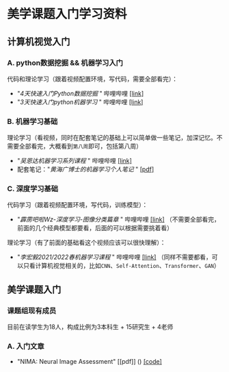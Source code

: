 # 美学课题入门学习资料

## 计算机视觉入门

### A. python数据挖掘 && 机器学习入门
代码和理论学习（跟着视频配置环境，写代码，需要全部看完）：
* "*4天快速入门Python数据挖掘* " 哔哩哔哩 [[link]](https://www.bilibili.com/video/BV1xt411v7z9/?spm_id_from=333.999.0.0&vd_source=0e48243c36ada68108535fbdbf51eb68)
* "*3天快速入门python机器学习* " 哔哩哔哩 [[link]](https://www.bilibili.com/video/BV1nt411r7tj/?spm_id_from=333.999.0.0&vd_source=0e48243c36ada68108535fbdbf51eb68)

### B. 机器学习基础
理论学习（看视频，同时在配套笔记的基础上可以简单做一些笔记，加深记忆。不需要全部看完，大概看到`第八周`即可，包括第八周）
* "*吴恩达机器学习系列课程* " 哔哩哔哩 [[link]](https://www.bilibili.com/video/BV164411b7dx/?spm_id_from=333.999.0.0&vd_source=0e48243c36ada68108535fbdbf51eb68)
* 配套笔记："*黄海广博士的机器学习个人笔记* " [[pdf]](https://github.com/wangyin717/Introduction_To_IAA/blob/main/Material/notes.pdf)

### C. 深度学习基础
代码学习（跟着视频配置环境，写代码，训练模型）：
* "*霹雳吧啦Wz-深度学习-图像分类篇章* " 哔哩哔哩 [[link]](https://space.bilibili.com/18161609/channel/collectiondetail?sid=48290) （不需要全部看完，前面的几个经典模型都要看，后面的可以根据需要挑着看）

理论学习（有了前面的基础看这个视频应该可以很快理解）：
* "*李宏毅2021/2022春机器学习课程* " 哔哩哔哩 [[link]](https://space.bilibili.com/18161609/channel/collectiondetail?sid=48290) （同样不需要都看，可以只看计算机视觉相关的，比如`CNN`、`Self-Attention`、`Transformer`、`GAN`）

## 美学课题入门
### 课题组现有成员
目前在读学生为18人，构成比例为3本科生 + 15研究生 + 4老师

### A. 入门文章
* "NIMA: Neural Image Assessment" [[pdf]] () [[code]](https://github.com/yunxiaoshi/Neural-IMage-Assessment)


